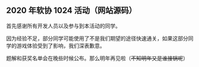 ## 2020 年软协 1024 活动（网站源码）

首先感谢所有开发人员以及参与到本活动的同学。

因为经验不足，部分同学可能使用了不是我们期望的途径快速通关，如果这部分同学的游戏体验受到了影响，我们深表歉意。

题解和获奖名单会在晚些时候公布。那么明年再见啦（~~不知明年又是谁接锅呢~~）
